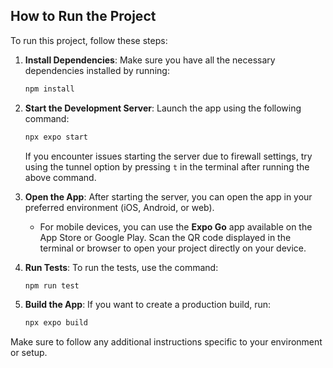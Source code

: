 ## How to Run the Project

To run this project, follow these steps:

1. **Install Dependencies**: Make sure you have all the necessary dependencies installed by running:
   ```bash
   npm install
   ```

2. **Start the Development Server**: Launch the app using the following command:
   ```bash
   npx expo start
   ```
   If you encounter issues starting the server due to firewall settings, try using the tunnel option by pressing `t` in the terminal after running the above command.

3. **Open the App**: After starting the server, you can open the app in your preferred environment (iOS, Android, or web). 

   - For mobile devices, you can use the **Expo Go** app available on the App Store or Google Play. Scan the QR code displayed in the terminal or browser to open your project directly on your device.

4. **Run Tests**: To run the tests, use the command:
   ```bash
   npm run test
   ```

5. **Build the App**: If you want to create a production build, run:
   ```bash
   npx expo build
   ```

Make sure to follow any additional instructions specific to your environment or setup.
